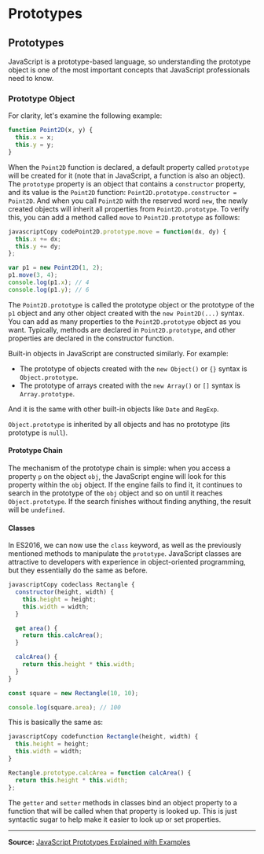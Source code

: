 # Prototypes

## Prototypes

JavaScript is a prototype-based language, so understanding the prototype object is one of the most important concepts that JavaScript professionals need to know.

### Prototype Object

For clarity, let's examine the following example:

```javascript
function Point2D(x, y) {
  this.x = x;
  this.y = y;
}
```

When the `Point2D` function is declared, a default property called `prototype` will be created for it (note that in JavaScript, a function is also an object). The `prototype` property is an object that contains a `constructor` property, and its value is the `Point2D` function: `Point2D.prototype.constructor = Point2D`. And when you call `Point2D` with the reserved word `new`, the newly created objects will inherit all properties from `Point2D.prototype`. To verify this, you can add a method called `move` to `Point2D.prototype` as follows:

```javascript
javascriptCopy codePoint2D.prototype.move = function(dx, dy) {
  this.x += dx;
  this.y += dy;
};

var p1 = new Point2D(1, 2);
p1.move(3, 4);
console.log(p1.x); // 4
console.log(p1.y); // 6
```

The `Point2D.prototype` is called the prototype object or the prototype of the `p1` object and any other object created with the `new Point2D(...)` syntax. You can add as many properties to the `Point2D.prototype` object as you want. Typically, methods are declared in `Point2D.prototype`, and other properties are declared in the constructor function.

Built-in objects in JavaScript are constructed similarly. For example:

* The prototype of objects created with the `new Object()` or `{}` syntax is `Object.prototype`.
* The prototype of arrays created with the `new Array()` or `[]` syntax is `Array.prototype`.

And it is the same with other built-in objects like `Date` and `RegExp`.

`Object.prototype` is inherited by all objects and has no prototype (its prototype is `null`).

#### Prototype Chain

The mechanism of the prototype chain is simple: when you access a property `p` on the object `obj`, the JavaScript engine will look for this property within the `obj` object. If the engine fails to find it, it continues to search in the prototype of the `obj` object and so on until it reaches `Object.prototype`. If the search finishes without finding anything, the result will be `undefined`.

#### Classes

In ES2016, we can now use the `class` keyword, as well as the previously mentioned methods to manipulate the `prototype`. JavaScript classes are attractive to developers with experience in object-oriented programming, but they essentially do the same as before.

```javascript
javascriptCopy codeclass Rectangle {
  constructor(height, width) {
    this.height = height;
    this.width = width;
  }

  get area() {
    return this.calcArea();
  }

  calcArea() {
    return this.height * this.width;
  }
}

const square = new Rectangle(10, 10);

console.log(square.area); // 100
```

This is basically the same as:

```javascript
javascriptCopy codefunction Rectangle(height, width) {
  this.height = height;
  this.width = width;
}

Rectangle.prototype.calcArea = function calcArea() {
  return this.height * this.width;
};
```

The `getter` and `setter` methods in classes bind an object property to a function that will be called when that property is looked up. This is just syntactic sugar to help make it easier to look up or set properties.

***

**Source:** [JavaScript Prototypes Explained with Examples](https://www.freecodecamp.org/espanol/news/prototipo-javascript-expliacado-con-ejemplos/)
